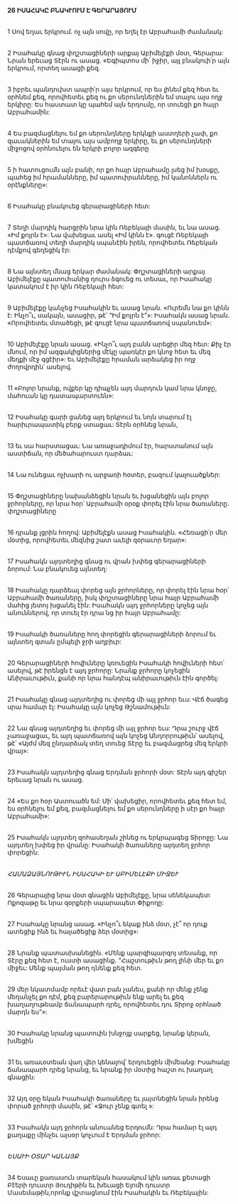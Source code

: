 **26 ԻՍԱՀԱԿԸ ԲՆԱԿՒՈՒՄ Է ԳԵՐԱՐԱՅՈՒՄ**

\
1 Սով եղաւ երկրում. ոչ այն սովը, որ եղել էր Աբրահամի ժամանակ:

\
2 Իսահակը գնաց փղշտացիների արքայ Աբիմելէքի մօտ, Գերարա: Նրան երեւաց Տէրն ու ասաց. «Եգիպտոս մի՛ իջիր, այլ բնակուի՛ր այն երկրում, որտեղ ասացի քեզ.

\
3 իբրեւ պանդուխտ ապրի՛ր այս երկրում, որ ես լինեմ քեզ հետ եւ օրհնեմ քեզ, որովհետեւ քեզ ու քո սերունդներին եմ տալու այս ողջ երկիրը: Ես հաստատ կը պահեմ այն երդումը, որ տուեցի քո հայր Աբրահամին:

\
4 Ես բազմացնելու եմ քո սերունդները երկնքի աստղերի չափ, քո զաւակներին եմ տալու այս ամբողջ երկիրը, եւ քո սերունդների միջոցով օրհնուելու են երկրի բոլոր ազգերը

\
5 ի հատուցումն այն բանի, որ քո հայր Աբրահամը լսեց իմ խօսքը, պահեց իմ հրամանները, իմ պատուիրանները, իմ կանոններն ու օրէնքները»:

\
6 Իսահակը բնակուեց գերարացիների հետ:

\
7 Տեղի մարդիկ հարցրին նրա կին Ռեբեկայի մասին, եւ նա ասաց. «Իմ քոյրն է»: Նա վախեցաւ ասել «Իմ կինն է». գուցէ Ռեբեկայի պատճառով տեղի մարդիկ սպանէին իրեն, որովհետեւ Ռեբեկան դէմքով գեղեցիկ էր:

\
8 Նա այնտեղ մնաց երկար ժամանակ: Փղշտացիների արքայ Աբիմելէքը պատուհանից դուրս ձգուեց ու տեսաւ, որ Իսահակը կատակում է իր կին Ռեբեկայի հետ:

\
9 Աբիմելէքը կանչեց Իսահակին եւ ասաց նրան. «Ուրեմն նա քո կինն է: Ինչո՞ւ, սակայն, ասացիր, թէ՝ “Իմ քոյրն է”»: Իսահակն ասաց նրան. «Որովհետեւ մտածեցի, թէ գուցէ նրա պատճառով սպանուեմ»:

\
10 Աբիմելէքը նրան ասաց. «Ինչո՞ւ այդ բանն արեցիր մեզ հետ: Քիչ էր մնում, որ իմ ազգակիցներից մէկը պառկէր քո կնոջ հետ եւ մեզ մեղքի մէջ գցէիր»: Եւ Աբիմելէքը հրաման արձակեց իր ողջ ժողովրդին՝ ասելով.

\
11 «Բոլոր նրանք, ովքեր կը դիպչեն այդ մարդուն կամ նրա կնոջը, մահուան կը դատապարտուեն»:

\
12 Իսահակը գարի ցանեց այդ երկրում եւ նոյն տարում էլ հարիւրապատիկ բերք ստացաւ: Տէրն օրհնեց նրան,

\
13 եւ սա հարստացաւ: Նա առաջադիմում էր, հարստանում այն աստիճան, որ մեծահարուստ դարձաւ:

\
14 Նա ունեցաւ ոչխարի ու արջառի հօտեր, բազում կալուածքներ:

\
15 Փղշտացիները նախանձեցին նրան եւ խցանեցին այն բոլոր ջրհորները, որ նրա հօր՝ Աբրահամի օրօք փորել էին նրա ծառաները. փղշտացիները

\
16 դրանք լցրին հողով: Աբիմելէքն ասաց Իսահակին. «Հեռացի՛ր մեր մօտից, որովհետեւ մեզնից շատ աւելի զօրաւոր եղար»:

\
17 Իսահակն այդտեղից գնաց ու վրան խփեց գերարացիների ձորում: Նա բնակուեց այնտեղ:

\
18 Իսահակը դարձեալ փորեց այն ջրհորները, որ փորել էին նրա հօր՝ Աբրահամի ծառաները, իսկ փղշտացիները նրա հայր Աբրահամի մահից յետոյ խցանել էին: Իսահակն այդ ջրհորները կոչեց այն անուններով, որ տուել էր դրա նց իր հայր Աբրահամը:

\
19 Իսահակի ծառաները հող փորեցին գերարացիների ձորում եւ այնտեղ գտան ըմպելի ջրի աղբիւր:

\
20 Գերարացիների հովիւները կռուեցին Իսահակի հովիւների հետ՝ ասելով, թէ իրենցն է այդ ջրհորը: Նրանք ջրհորը կոչեցին Անիրաւութիւն, քանի որ նրա հանդէպ անիրաւութիւն էին գործել:

\
21 Իսահակը գնաց այդտեղից ու փորեց մի այլ ջրհոր եւս: Վէճ ծագեց սրա համար էլ: Իսահակը այն կոչեց Թշնամութիւն:

\
22 Նա գնաց այդտեղից եւ փորեց մի այլ ջրհոր եւս: Դրա շուրջ վէճ չառաջացաւ, եւ այդ պատճառով այն կոչեց Անդորրութիւն՝ ասելով, թէ՝ «Այժմ մեզ ընդարձակ տեղ տուեց Տէրը եւ բազմացրեց մեզ երկրի վրայ»:

\
23 Իսահակն այդտեղից գնաց Երդման ջրհորի մօտ: Տէրն այդ գիշեր երեւաց նրան ու ասաց.

\
24 «Ես քո հօր Աստուածն եմ: Մի՛ վախեցիր, որովհետեւ քեզ հետ եմ, ես օրհնելու եմ քեզ, բազմացնելու եմ քո սերունդները ի սէր քո հայր Աբրահամի»:

\
25 Իսահակն այդտեղ զոհասեղան շինեց ու երկրպագեց Տիրոջը: Նա այդտեղ խփեց իր վրանը: Իսահակի ծառաները այդտեղ ջրհոր փորեցին:

\
_ՀԱՄԱՁԱՅՆՈՒԹԻՒՆ ԻՍԱՀԱԿԻ ԵՒ ԱԲԻՄԵԼԷՔԻ ՄԻՋԵՒ_

\
26 Գերարայից նրա մօտ գնացին Աբիմելէքը, նրա սենեկապետ Ոքոզաթը եւ նրա զօրքերի սպարապետ Փիքողը:

\
27 Իսահակը նրանց ասաց. «Ինչո՞ւ եկաք ինձ մօտ, չէ՞ որ դուք ատեցիք ինձ եւ հալածեցիք ձեր մօտից»:

\
28 Նրանք պատասխանեցին. «Մենք պարզիպարզոյ տեսանք, որ Տէրը քեզ հետ է, ուստի ասացինք. “Հաշտութիւն թող լինի մեր եւ քո միջեւ: Մենք պայման թող դնենք քեզ հետ.

\
29 մեր նկատմամբ որեւէ վատ բան չանես, քանի որ մենք չենք մեղանչել քո դէմ, քեզ բարերարութիւն ենք արել եւ քեզ խաղաղութեամբ ճանապարհ դրել, որովհետեւ դու Տիրոջ օրհնած մարդն ես”»:

\
30 Իսահակը նրանց պատուին խնջոյք սարքեց, նրանք կերան, խմեցին

\
31 եւ առաւօտեան վաղ վեր կենալով՝ երդուեցին միմեանց: Իսահակը ճանապարհ դրեց նրանց, եւ նրանք իր մօտից հաշտ ու խաղաղ գնացին:

\
32 Այդ օրը եկան Իսահակի ծառաները եւ յայտնեցին նրան իրենց փորած ջրհորի մասին, թէ՝ «Ջուր չենք գտել »:

\
33 Իսահակն այդ ջրհորն անուանեց Երդումն: Դրա համար էլ այդ քաղաքը մինչեւ այսօր կոչւում է Երդման ջրհոր:

\
_ԵՍԱՒԻ ՕՏԱՐ ԿԱՆԱՅՔ_

\
34 Եսաւը քառասուն տարեկան հասակում կին առաւ քետացի Բէերի դուստր Յուդիթին եւ խեւացի Ելոմի դուստր Մասեմաթին,որոնք վշտացնում էին Իսահակին եւ Ռեբեկային:
